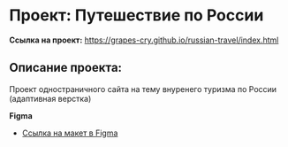 # Проект: Путешествие по России
**Ссылка на проект:**  https://grapes-cry.github.io/russian-travel/index.html

## Описание проекта:  
Проект одностраничного сайта на тему внуренего туризма по России (адаптивная верстка)

**Figma**

* [Ссылка на макет в Figma](https://www.figma.com/file/5S2WSbEFL6awjVWJ0NWL8Q/Sprint-3_-Russia-_-desktop-mobile?node-id=28503%3A0)
